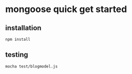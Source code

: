 # mongoose quick get started

## installation

```
npm install

```

## testing 

```
mocha test/blogmodel.js
```